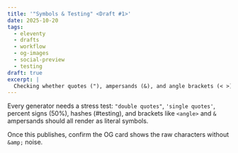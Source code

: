 ```yaml
---
title: '"Symbols & Testing" <Draft #1>'
date: 2025-10-20
tags:
  - eleventy
  - drafts
  - workflow
  - og-images
  - social-preview
  - testing
draft: true
excerpt: |
  Checking whether quotes ("), ampersands (&), and angle brackets (< >) stay readable inside our social previews.
---
```


Every generator needs a stress test: `"double quotes"`, `'single quotes'`, percent signs (50%), hashes (#testing), and brackets like `<angle>` and `&` ampersands should all render as literal symbols.

Once this publishes, confirm the OG card shows the raw characters without `&amp;` noise.
